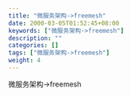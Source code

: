 ```yaml
---
title: "微服务架构->freemesh"
date: 2000-03-05T01:52:45+08:00
keywords: ["微服务架构->freemesh"]
description: ""
categories: []
tags: ["微服务架构->freemesh"]
weight: 4
---
```

微服务架构->freemesh